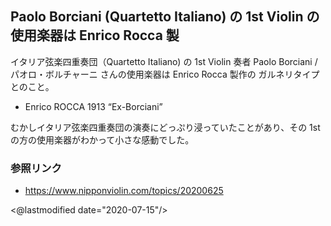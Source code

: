 ## Paolo Borciani (Quartetto Italiano) の 1st Violin の使用楽器は Enrico Rocca 製

イタリア弦楽四重奏団（Quartetto Italiano) の 1st Violin 奏者 Paolo Borciani / パオロ・ボルチャーニ さんの使用楽器は Enrico Rocca 製作の ガルネリタイプとのこと。

- Enrico ROCCA 1913 “Ex-Borciani” 

むかしイタリア弦楽四重奏団の演奏にどっぷり浸っていたことがあり、その 1st の方の使用楽器がわかって小さな感動でした。

### 参照リンク

- https://www.nipponviolin.com/topics/20200625

<@lastmodified date="2020-07-15"/>
